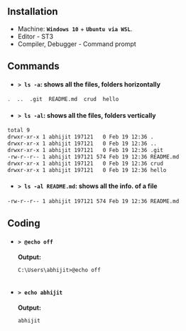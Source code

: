 ## Installation
* Machine: **`Windows 10`** + **`Ubuntu via WSL`**.
*	Editor - ST3
* Compiler, Debugger - Command prompt

## Commands
* #### `> ls -a`: shows all the files, folders horizontally
```bash
.  ..  .git  README.md  crud  hello
```
* #### `> ls -al`: shows all the files, folders vertically
```bash
total 9
drwxr-xr-x 1 abhijit 197121   0 Feb 19 12:36 .
drwxr-xr-x 1 abhijit 197121   0 Feb 19 12:36 ..
drwxr-xr-x 1 abhijit 197121   0 Feb 19 12:36 .git
-rw-r--r-- 1 abhijit 197121 574 Feb 19 12:36 README.md
drwxr-xr-x 1 abhijit 197121   0 Feb 19 12:36 crud
drwxr-xr-x 1 abhijit 197121   0 Feb 19 12:36 hello
```
* #### `> ls -al README.md`: shows all the info. of a file
```bash
-rw-r--r-- 1 abhijit 197121 574 Feb 19 12:36 README.md
```

## Coding 
* #### `> @echo off`
  **Output:**
  ```
  C:\Users\abhijit>@echo off


  ```
* #### `> echo abhijit`
  **Output:**
  ```
  abhijit
  ```
